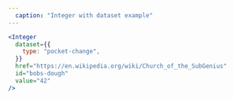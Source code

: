 ```yaml
---
  caption: "Integer with dataset example"
---
```


<!-- markdownlint-disable MD041 -->
<!-- dprint-ignore -->
```jsx
<Integer
  dataset={{
    type: "pocket-change",
  }}
  href="https://en.wikipedia.org/wiki/Church_of_the_SubGenius"
  id="bobs-dough"
  value="42"
/>
```
